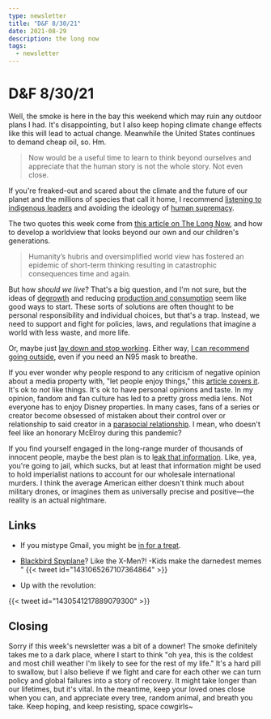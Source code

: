 ```yaml
---
type: newsletter
title: "D&F 8/30/21"
date: 2021-08-29
description: the long now
tags:
  - newsletter
---
```


# D&F 8/30/21

Well, the smoke is here in the bay this weekend which may ruin any outdoor plans I had. It's disappointing, but I also keep hoping climate change effects like this will lead to actual change. Meanwhile the United States continues to demand cheap oil, so. Hm.

> Now would be a useful time to learn to think beyond ourselves and appreciate that the human story is not the whole story. Not even close.

If you're freaked-out and scared about the climate and the future of our planet and the millions of species that call it home, I recommend [listening to indigenous leaders](https://www.culturalsurvival.org/news/whitewashed-hope-message-10-indigenous-leaders-and-organizations) and avoiding the ideology of [human supremacy](https://www.resilience.org/stories/2021-07-06/the-ideology-of-human-supremacy/). 

The two quotes this week come from [this article on The Long Now](https://www.takingti.me/articles/how-to-think-beyond-ourselves), and how to develop a worldview that looks beyond our own and our children's generations. 

> Humanity’s hubris and oversimplified world view has fostered an epidemic of short-term thinking resulting in catastrophic consequences time and again. 

But how _should we live_? That's a big question, and I'm not sure, but the ideas of [degrowth](https://www.lapsuslima.com/minimal-maintenance/) and reducing [production and consumption](https://orionmagazine.org/article/the-gospel-of-consumption/) seem like good ways to start. These sorts of solutions are often thought to be personal responsibility and individual choices, but that's a trap. Instead, we need to support and fight for policies, laws, and regulations that imagine a world with less waste, and more life.

Or, maybe just [lay down and stop working](https://www.nytimes.com/2021/08/22/opinion/lying-flat-work-rest.html). Either way, [I can recommend going outside](https://www.wired.com/story/a-field-guide-for-nature-resistant-nerds-microchips-climate-change/), even if you need an N95 mask to breathe.

If you ever wonder why people respond to any criticism of negative opinion about a media property with, "let people enjoy things," this [article covers it](https://thebaffler.com/kate-takes/dont-let-people-enjoy-things-wagner). It's ok to _not_ like things. It's ok to have personal opinions and taste. In my opinion, fandom and fan culture has led to a pretty gross media lens. Not everyone has to enjoy Disney properties. In many cases, fans of a series or creator become obsessed of mistaken about their control over or relationship to said creator in a [parasocial relationship](https://reallifemag.com/why-cant-we-be-friends/). I mean, who doesn't feel like an honorary McElroy during this pandemic?

If you find yourself engaged in the long-range murder of thousands of innocent people, maybe the best plan is to l[eak that information](https://nymag.com/intelligencer/article/daniel-hale-drone-wars.html). Like, yea, you're going to jail, which sucks, but at least that information might be used to hold imperialist nations to account for our wholesale international murders. I think the average American either doesn't think much about military drones, or imagines them as universally precise and positive—the reality is an actual nightmare.

## Links

- If you mistype Gmail, you might be [in for a treat](https://gail.com).
- [Blackbird Spyplane](https://www.vanityfair.com/style/2021/07/blackbird-spyplane-exclusive-jawns-coppers)? Like the X-Men?!
-Kids make the darnedest memes
"
{{< tweet id="1431065267107364864" >}}

- Up with the revolution:

{{< tweet id="1430541217889079300" >}}

## Closing

Sorry if this week's newsletter was a bit of a downer! The smoke definitely takes me to a dark place, where I start to think "oh yea, this is the coldest and most chill weather I'm likely to see for the rest of my life." It's a hard pill to swallow, but I also believe if we fight and care for each other we can turn policy and global failures into a story of recovery. It might take longer than our lifetimes, but it's vital. In the meantime, keep your loved ones close when you can, and appreciate every tree, random animal, and breath you take. Keep hoping, and keep resisting, space cowgirls~